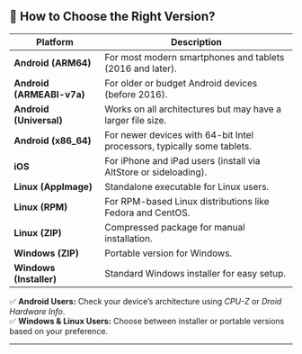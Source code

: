 ## 📌 How to Choose the Right Version?  

| Platform  | Description |
|-----------|-------------|
| **Android (ARM64)** | For most modern smartphones and tablets (2016 and later). |
| **Android (ARMEABI-v7a)** | For older or budget Android devices (before 2016). |
| **Android (Universal)** | Works on all architectures but may have a larger file size. |
| **Android (x86_64)** | For newer devices with 64-bit Intel processors, typically some tablets. |
| **iOS** | For iPhone and iPad users (install via AltStore or sideloading). |
| **Linux (AppImage)** | Standalone executable for Linux users. |
| **Linux (RPM)** | For RPM-based Linux distributions like Fedora and CentOS. |
| **Linux (ZIP)** | Compressed package for manual installation. |
| **Windows (ZIP)** | Portable version for Windows. |
| **Windows (Installer)** | Standard Windows installer for easy setup. |


✅ **Android Users:** Check your device’s architecture using *CPU-Z* or *Droid Hardware Info*.  
✅ **Windows & Linux Users:** Choose between installer or portable versions based on your preference.  

---
